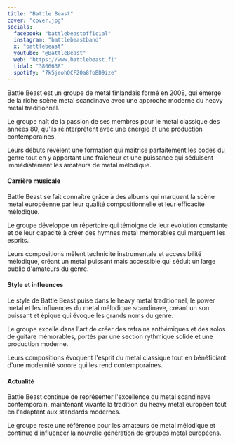 ```yaml
---
title: "Battle Beast"
cover: "cover.jpg"
socials:
  facebook: "battlebeastofficial"
  instagram: "battlebeastband"
  x: "battlebeast"
  youtube: "@BattleBeast"
  web: "https://www.battlebeast.fi"
  tidal: "3866638"
  spotify: "7k5jeohQCF20a8foBD9ize"
---
```


Battle Beast est un groupe de metal finlandais formé en 2008, qui émerge de la riche scène metal scandinave avec une
approche moderne du heavy metal traditionnel.

Le groupe naît de la passion de ses membres pour le metal classique des années 80, qu'ils réinterprètent avec une
énergie et une production contemporaines.

Leurs débuts révèlent une formation qui maîtrise parfaitement les codes du genre tout en y apportant une fraîcheur et
une puissance qui séduisent immédiatement les amateurs de metal mélodique.

#### Carrière musicale

Battle Beast se fait connaître grâce à des albums qui marquent la scène metal européenne par leur qualité
compositionnelle et leur efficacité mélodique.

Le groupe développe un répertoire qui témoigne de leur évolution constante et de leur capacité à créer des hymnes metal
mémorables qui marquent les esprits.

Leurs compositions mêlent technicité instrumentale et accessibilité mélodique, créant un metal puissant mais accessible
qui séduit un large public d'amateurs du genre.

#### Style et influences

Le style de Battle Beast puise dans le heavy metal traditionnel, le power metal et les influences du metal mélodique
scandinave, créant un son puissant et épique qui évoque les grands noms du genre.

Le groupe excelle dans l'art de créer des refrains anthémiques et des solos de guitare mémorables, portés par une
section rythmique solide et une production moderne.

Leurs compositions évoquent l'esprit du metal classique tout en bénéficiant d'une modernité sonore qui les rend
contemporaines.

#### Actualité

Battle Beast continue de représenter l'excellence du metal scandinave contemporain, maintenant vivante la tradition du
heavy metal européen tout en l'adaptant aux standards modernes.

Le groupe reste une référence pour les amateurs de metal mélodique et continue d'influencer la nouvelle génération de
groupes metal européens.

